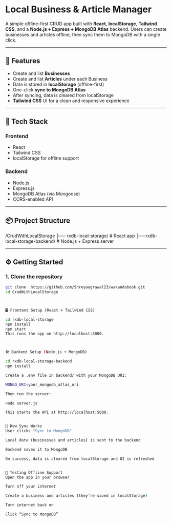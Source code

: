 # Local Business & Article Manager

A simple offline-first CRUD app built with **React**, **localStorage**, **Tailwind CSS**, and a **Node.js + Express + MongoDB Atlas** backend. Users can create businesses and articles offline, then sync them to MongoDB with a single click.

---

## 🚀 Features

- Create and list **Businesses**
- Create and list **Articles** under each Business
- Data is stored in **localStorage** (offline-first)
- One-click **sync to MongoDB Atlas**
- After syncing, data is cleared from localStorage
- **Tailwind CSS** UI for a clean and responsive experience

---

## 🧱 Tech Stack

### Frontend
- React
- Tailwind CSS
- localStorage for offline support

### Backend
- Node.js
- Express.js
- MongoDB Atlas (via Mongoose)
- CORS-enabled API

---

## 📦 Project Structure
/CrudWithLocalStorage
├── rxdb-local-storage/ # React app
├──rxdb-local-storage-backend/ # Node.js + Express server


---

## ⚙️ Getting Started

### 1. Clone the repository

```bash
git clone  https://github.com/Shreyaagrawal23/wakandabook.git
cd CrudWithLocalStorage



🖥️ Frontend Setup (React + Tailwind CSS)

cd rxdb-local-storage
npm install
npm start
This runs the app on http://localhost:3000.



🛠️ Backend Setup (Node.js + MongoDB)

cd rxdb-local-storage-backend
npm install

Create a .env file in backend/ with your MongoDB URI:

MONGO_URI=your_mongodb_atlas_uri

Then run the server:

node server.js

This starts the API at http://localhost:5000.


🔄 How Sync Works
User clicks "Sync to MongoDB"

Local data (businesses and articles) is sent to the backend

Backend saves it to MongoDB

On success, data is cleared from localStorage and UI is refreshed


🧪 Testing Offline Support
Open the app in your browser

Turn off your internet

Create a business and articles (they’re saved in localStorage)

Turn internet back on

Click “Sync to MongoDB”

